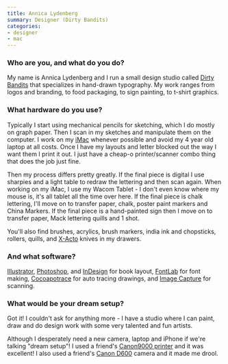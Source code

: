 ```yaml
---
title: Annica Lydenberg
summary: Designer (Dirty Bandits)
categories:
- designer
- mac
---
```


### Who are you, and what do you do?

My name is Annica Lydenberg and I run a small design studio called [Dirty Bandits](http://dirtybandits.com/ "Annica's design studio.") that specializes in hand-drawn typography. My work ranges from logos and branding, to food packaging, to sign painting, to t-shirt graphics.

### What hardware do you use?

Typically I start using mechanical pencils for sketching, which I do mostly on graph paper. Then I scan in my sketches and manipulate them on the computer. I work on my [iMac][] whenever possible and avoid my 4 year old laptop at all costs. Once I have my layouts and letter blocked out the way I want them I print it out. I just have a cheap-o printer/scanner combo thing that does the job just fine. 

Then my process differs pretty greatly. If the final piece is digital I use sharpies and a light table to redraw the lettering and then scan again. When working on my iMac, I use my Wacom Tablet - I don't even know where my mouse is, it's all tablet all the time over here. If the final piece is chalk lettering, I'll move on to transfer paper, chalk, poster paint markers and China Markers. If the final piece is a hand-painted sign then I move on to transfer paper, Mack lettering quills and 1 shot.

You'll also find brushes, acrylics, brush markers, india ink and chopsticks, rollers, quills, and [X-Acto][] knives in my drawers.

### And what software?

[Illustrator][], [Photoshop][], and [InDesign][] for book layout, [FontLab][fontlab-studio] for font making, [Cocoapotrace][] for auto tracing drawings, and [Image Capture][image-capture] for scanning.

### What would be your dream setup?

Got it! I couldn't ask for anything more - I have a studio where I can paint, draw and do design work with some very talented and fun artists. 

Although I desperately need a new camera, laptop and iPhone if we're talking "dream setup"! I used a friend's [Canon9000 printer][canoscan-9000f] and it was excellent! I also used a friend's [Canon D600][eos-rebel-t3i] camera and it made me drool.

[imac]: https://www.apple.com/imac/ "An all-in-one computer."
[canoscan-9000f]: http://usa.canon.com/cusa/consumer/products/scanners/film_negative_scanners/canoscan_9000f "A film and negatives scanner."
[x-acto]: https://en.wikipedia.org/wiki/X-Acto "A knife."
[eos-rebel-t3i]: https://en.wikipedia.org/wiki/Canon_EOS_600D "An 18 megapixel DSLR."
[illustrator]: https://www.adobe.com/products/illustrator.html "A vector graphics editor."
[indesign]: https://www.adobe.com/products/indesign.html "A desktop/web publishing application."
[image-capture]: https://en.wikipedia.org/wiki/Image_Capture "Software included with Mac OS X for capturing images from cameras and scanners."
[fontlab-studio]: https://old.fontlab.com/font-editor/fontlab-studio/ "Font creation software."
[cocoapotrace]: http://www.geocities.jp/applescriptdepot/iWeb/AppleScriptDepot/Cocoapotrace.html "A Mac frontend software the potrace raster to vector software."
[photoshop]: https://www.adobe.com/products/photoshop.html "A bitmap image editor."
